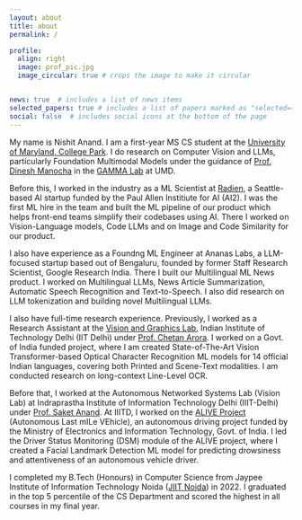 ```yaml
---
layout: about
title: about
permalink: /

profile:
  align: right
  image: prof_pic.jpg
  image_circular: true # crops the image to make it circular


news: true  # includes a list of news items
selected_papers: true # includes a list of papers marked as "selected={true}"
social: false  # includes social icons at the bottom of the page
---
```


My name is Nishit Anand. I am a first-year MS CS student at the [University of Maryland, College Park](https://www.cs.umd.edu/). I do research on Computer Vision and LLMs, particularly Foundation Multimodal Models under the guidance of [Prof. Dinesh Manocha](https://www.cs.umd.edu/people/dmanocha) in the [GAMMA Lab](https://gamma.umd.edu/) at UMD.

Before this, I worked in the industry as a ML Scientist at [Radien](https://radien.app/), a Seattle-based AI startup funded by the Paul Allen Institiute for AI (AI2). I was the first ML hire in the team and built the ML pipeline of our product which helps front-end teams simplify their codebases using AI. There I worked on Vision-Language models, Code LLMs and on Image and Code Similarity for our product.

I also have experience as a Foundng ML Engineer at Ananas Labs, a LLM-focused startup based out of Bengaluru, founded by former Staff Research Scientist, Google Research India. There I built our Multilingual ML News product. I worked on Multilingual LLMs, News Article Summarization, Automatic Speech Recognition and Text-to-Speech. I also did research on LLM tokenization and building novel Multilingual LLMs.


I also have full-time research experience. Previously, I worked as a Research Assistant at the [Vision and Graphics Lab](https://vision-iitd.github.io/), Indian Institute of Technology Delhi (IIT Delhi) under [Prof. Chetan Arora](https://www.cse.iitd.ac.in/~chetan/). I worked on a Govt. of India funded project, where I am created State-of-The-Art Vision Transformer-based Optical Character Recognition ML models for 14 official Indian languages, covering both Printed and Scene-Text modalities. I am conducted research on long-context Line-Level OCR. 

Before that, I worked at the Autonomous Networked Systems Lab (Vision Lab) at Indraprastha Institute of Information Technology Delhi (IIIT-Delhi) under [Prof. Saket Anand](https://www.iiitd.ac.in/anands). At IIITD, I worked on the [ALIVE Project](https://sites.google.com/iiitd.ac.in/iiitd-alive/home) (Autonomous Last mILe VEhicle), an autonomous driving project funded by the Ministry of Electronics and Information Technology, Govt. of India. I led the Driver Status Monitoring (DSM) module of the ALIVE project, where I  created a Facial Landmark Detection ML model for predicting drowsiness and attentiveness of an autonomous vehicle driver. 

I completed my B.Tech (Honours) in Computer Science from Jaypee Institute of Information Technology Noida ([JIIT Noida](https://www.jiit.ac.in/)) in 2022. I graduated in the top 5 percentile of the CS Department and scored the highest in all courses in my final year.

<!---
Write your biography here. Tell the world about yourself. Link to your favorite [subreddit](http://reddit.com). You can put a picture in, too. The code is already in, just name your picture `prof_pic.jpg` and put it in the `img/` folder.

Put your address / P.O. box / other info right below your picture. You can also disable any these elements by editing `profile` property of the YAML header of your `_pages/about.md`. Edit `_bibliography/papers.bib` and Jekyll will render your [publications page](/al-folio/publications/) automatically.

Link to your social media connections, too. This theme is set up to use [Font Awesome icons](http://fortawesome.github.io/Font-Awesome/) and [Academicons](https://jpswalsh.github.io/academicons/), like the ones below. Add your Facebook, Twitter, LinkedIn, Google Scholar, or just disable all of them.
-->
